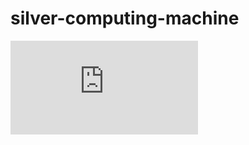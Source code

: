 # silver-computing-machine

![](http://jgraph.github.io/drawio-github/edit-diagram.html?repo=drawio-github&path=ashtml.drawio.html)
